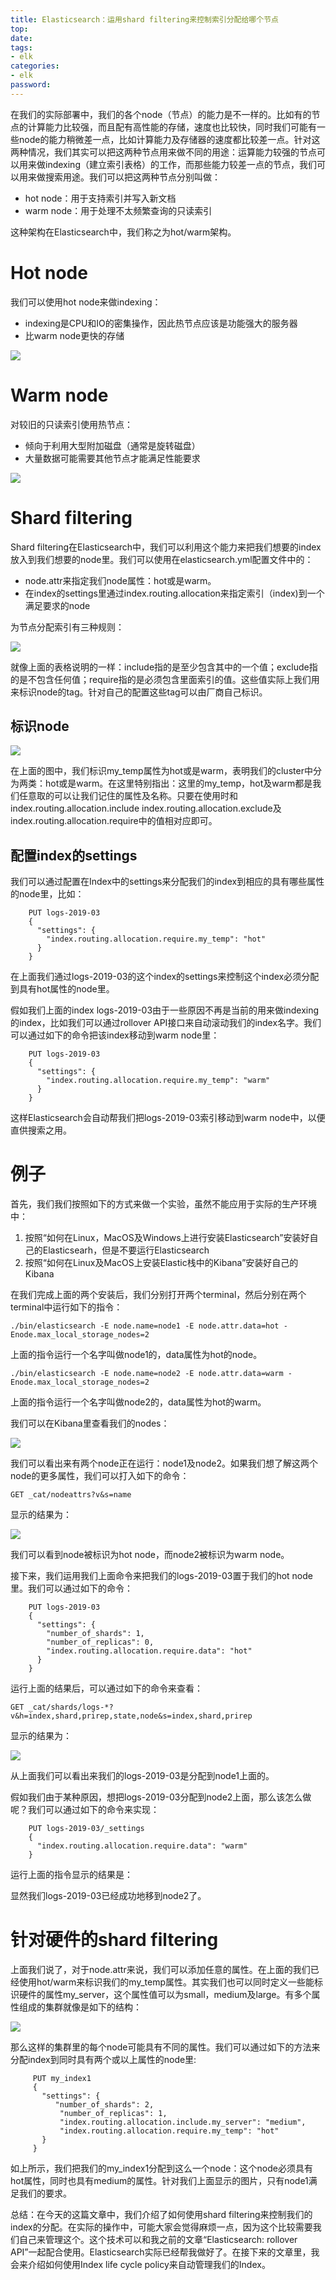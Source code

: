 ```yaml
---
title: Elasticsearch：运用shard filtering来控制索引分配给哪个节点
top: 
date: 
tags: 
- elk
categories: 
- elk
password: 
---
```

在我们的实际部署中，我们的各个node（节点）的能力是不一样的。比如有的节点的计算能力比较强，而且配有高性能的存储，速度也比较快，同时我们可能有一些node的能力稍微差一点，比如计算能力及存储器的速度都比较差一点。针对这两种情况，我们其实可以把这两种节点用来做不同的用途：运算能力较强的节点可以用来做indexing（建立索引表格）的工作，而那些能力较差一点的节点，我们可以用来做搜索用途。我们可以把这两种节点分别叫做：

- hot node：用于支持索引并写入新文档
- warm node：用于处理不太频繁查询的只读索引

这种架构在Elasticsearch中，我们称之为hot/warm架构。

# Hot node

我们可以使用hot node来做indexing：

- indexing是CPU和IO的密集操作，因此热节点应该是功能强大的服务器
- 比warm node更快的存储

![](https://img-blog.csdnimg.cn/20191022203619461.png?x-oss-process=image/watermark,type_ZmFuZ3poZW5naGVpdGk,shadow_10,text_aHR0cHM6Ly9ibG9nLmNzZG4ubmV0L1VidW50dVRvdWNo,size_16,color_FFFFFF,t_70)

<escape><!-- more --></escape>

# Warm node

对较旧的只读索引使用热节点：

- 倾向于利用大型附加磁盘（通常是旋转磁盘）
- 大量数据可能需要其他节点才能满足性能要求

![](https://img-blog.csdnimg.cn/20191022203841566.png?x-oss-process=image/watermark,type_ZmFuZ3poZW5naGVpdGk,shadow_10,text_aHR0cHM6Ly9ibG9nLmNzZG4ubmV0L1VidW50dVRvdWNo,size_16,color_FFFFFF,t_70)

# Shard filtering

Shard filtering在Elasticsearch中，我们可以利用这个能力来把我们想要的index放入到我们想要的node里。我们可以使用在elasticsearch.yml配置文件中的：

- node.attr来指定我们node属性：hot或是warm。
- 在index的settings里通过index.routing.allocation来指定索引（index)到一个满足要求的node

为节点分配索引有三种规则：

![](https://img-blog.csdnimg.cn/2019102220445254.png?x-oss-process=image/watermark,type_ZmFuZ3poZW5naGVpdGk,shadow_10,text_aHR0cHM6Ly9ibG9nLmNzZG4ubmV0L1VidW50dVRvdWNo,size_16,color_FFFFFF,t_70)

就像上面的表格说明的一样：include指的是至少包含其中的一个值；exclude指的是不包含任何值；require指的是必须包含里面索引的值。这些值实际上我们用来标识node的tag。针对自己的配置这些tag可以由厂商自己标识。


## 标识node

![](https://img-blog.csdnimg.cn/20191022205226934.png?x-oss-process=image/watermark,type_ZmFuZ3poZW5naGVpdGk,shadow_10,text_aHR0cHM6Ly9ibG9nLmNzZG4ubmV0L1VidW50dVRvdWNo,size_16,color_FFFFFF,t_70)

在上面的图中，我们标识my_temp属性为hot或是warm，表明我们的cluster中分为两类：hot或是warm。在这里特别指出：这里的my_temp，hot及warm都是我们任意取的可以让我们记住的属性及名称。只要在使用时和index.routing.allocation.include index.routing.allocation.exclude及index.routing.allocation.require中的值相对应即可。

## 配置index的settings

我们可以通过配置在Index中的settings来分配我们的index到相应的具有哪些属性的node里，比如：
```
    PUT logs-2019-03
    {
      "settings": {
        "index.routing.allocation.require.my_temp": "hot"
      }
    }
```
在上面我们通过logs-2019-03的这个index的settings来控制这个index必须分配到具有hot属性的node里。

假如我们上面的index logs-2019-03由于一些原因不再是当前的用来做indexing的index，比如我们可以通过rollover API接口来自动滚动我们的index名字。我们可以通过如下的命令把该index移动到warm node里：
```
    PUT logs-2019-03
    {
      "settings": {
        "index.routing.allocation.require.my_temp": "warm"
      }
    }
```
这样Elasticsearch会自动帮我们把logs-2019-03索引移动到warm node中，以便直供搜索之用。

# 例子

首先，我们我们按照如下的方式来做一个实验，虽然不能应用于实际的生产环境中：

1. 按照“如何在Linux，MacOS及Windows上进行安装Elasticsearch”安装好自己的Elasticsearh，但是不要运行Elasticsearch
2. 按照“如何在Linux及MacOS上安装Elastic栈中的Kibana”安装好自己的Kibana

在我们完成上面的两个安装后，我们分别打开两个terminal，然后分别在两个terminal中运行如下的指令：
```
./bin/elasticsearch -E node.name=node1 -E node.attr.data=hot -Enode.max_local_storage_nodes=2
```
上面的指令运行一个名字叫做node1的，data属性为hot的node。
```
./bin/elasticsearch -E node.name=node2 -E node.attr.data=warm -Enode.max_local_storage_nodes=2
```
上面的指令运行一个名字叫做node2的，data属性为hot的warm。

我们可以在Kibana里查看我们的nodes：

![](https://img-blog.csdnimg.cn/20191022213646237.png?x-oss-process=image/watermark,type_ZmFuZ3poZW5naGVpdGk,shadow_10,text_aHR0cHM6Ly9ibG9nLmNzZG4ubmV0L1VidW50dVRvdWNo,size_16,color_FFFFFF,t_70)

我们可以看出来有两个node正在运行：node1及node2。如果我们想了解这两个node的更多属性，我们可以打入如下的命令：
```
GET _cat/nodeattrs?v&s=name
```
显示的结果为：

![](https://img-blog.csdnimg.cn/201910222140357.png?x-oss-process=image/watermark,type_ZmFuZ3poZW5naGVpdGk,shadow_10,text_aHR0cHM6Ly9ibG9nLmNzZG4ubmV0L1VidW50dVRvdWNo,size_16,color_FFFFFF,t_70)

我们可以看到node被标识为hot node，而node2被标识为warm node。

接下来，我们运用我们上面命令来把我们的logs-2019-03置于我们的hot node里。我们可以通过如下的命令：
```
    PUT logs-2019-03
    {
      "settings": {
        "number_of_shards": 1,
        "number_of_replicas": 0, 
        "index.routing.allocation.require.data": "hot"
      }
    }
```
运行上面的结果后，可以通过如下的命令来查看：
```
GET _cat/shards/logs-*?v&h=index,shard,prirep,state,node&s=index,shard,prirep
```
显示的结果为：

![](https://img-blog.csdnimg.cn/20191022215525154.png?x-oss-process=image/watermark,type_ZmFuZ3poZW5naGVpdGk,shadow_10,text_aHR0cHM6Ly9ibG9nLmNzZG4ubmV0L1VidW50dVRvdWNo,size_16,color_FFFFFF,t_70)

从上面我们可以看出来我们的logs-2019-03是分配到node1上面的。

假如我们由于某种原因，想把logs-2019-03分配到node2上面，那么该怎么做呢？我们可以通过如下的命令来实现：
```
    PUT logs-2019-03/_settings
    {
      "index.routing.allocation.require.data": "warm"
    }
```
运行上面的指令显示的结果是：

显然我们logs-2019-03已经成功地移到node2了。


# 针对硬件的shard filtering

上面我们说了，对于node.attr来说，我们可以添加任意的属性。在上面的我们已经使用hot/warm来标识我们的my_temp属性。其实我们也可以同时定义一些能标识硬件的属性my_server，这个属性值可以为small，medium及large。有多个属性组成的集群就像是如下的结构：

![](https://img-blog.csdnimg.cn/20191024180643722.png?x-oss-process=image/watermark,type_ZmFuZ3poZW5naGVpdGk,shadow_10,text_aHR0cHM6Ly9ibG9nLmNzZG4ubmV0L1VidW50dVRvdWNo,size_16,color_FFFFFF,t_70)

那么这样的集群里的每个node可能具有不同的属性。我们可以通过如下的方法来分配index到同时具有两个或以上属性的node里:
```
     PUT my_index1 
     {
       "settings": {
          "number_of_shards": 2,
           "number_of_replicas": 1, 
           "index.routing.allocation.include.my_server": "medium",             
           "index.routing.allocation.require.my_temp": "hot"
       }
     }
```
如上所示，我们把我们的my_index1分配到这么一个node：这个node必须具有hot属性，同时也具有medium的属性。针对我们上面显示的图片，只有node1满足我们的要求。

总结：在今天的这篇文章中，我们介绍了如何使用shard filtering来控制我们的index的分配。在实际的操作中，可能大家会觉得麻烦一点，因为这个比较需要我们自己来管理这个。这个技术可以和我之前的文章“Elasticsearch: rollover API”一起配合使用。Elasticsearch实际已经帮我做好了。在接下来的文章里，我会来介绍如何使用Index life cycle policy来自动管理我们的Index。
